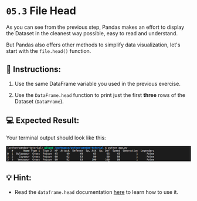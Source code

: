 # `05.3` File Head 

As you can see from the previous step, Pandas makes an effort to display the Dataset in the cleanest way possible, easy to read and understand.

But Pandas also offers other methods to simplify data visualization, let's start with the `file.head()` function.

## 📝 Instructions:

1. Use the same DataFrame variable you used in the previous exercise.

2. Use the `DataFrame.head` function to print just the first **three** rows of the Dataset (`DataFrame`).


## 💻 Expected Result:

Your terminal output should look like this:

![Expected result](../../assets/dataframe-head.png)

## 💡 Hint: 

+ Read the `dataframe.head` documentation [here](https://pandas.pydata.org/docs/reference/api/pandas.DataFrame.head.html?highlight=head#pandas.DataFrame.head) to learn how to use it.
